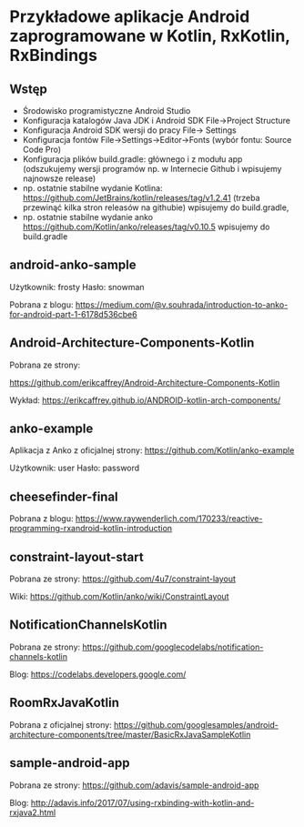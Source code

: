 # Przykładowe aplikacje Android zaprogramowane w Kotlin, RxKotlin, RxBindings 

## Wstęp
 - Środowisko programistyczne Android Studio
 - Konfiguracja katalogów Java JDK i Android SDK File->Project  Structure
 - Konfiguracja Android SDK wersji do pracy File-> Settings
 - Konfiguracja fontów File->Settings->Editor->Fonts (wybór fontu: Source Code Pro)
 - Konfiguracja plików build.gradle: głównego i z modułu app (odszukujemy wersji programów np. w Internecie Github i wpisujemy najnowsze release)
 - np. ostatnie stabilne wydanie Kotlina: https://github.com/JetBrains/kotlin/releases/tag/v1.2.41 (trzeba przewinąć kilka stron releasów na githubie) wpisujemy do build.gradle,
 - np. ostatnie stabilne wydanie anko https://github.com/Kotlin/anko/releases/tag/v0.10.5 wpisujemy do build.gradle

## android-anko-sample
Użytkownik: frosty Hasło: snowman

Pobrana z blogu:
https://medium.com/@v.souhrada/introduction-to-anko-for-android-part-1-6178d536cbe6

## Android-Architecture-Components-Kotlin
Pobrana  ze strony:

https://github.com/erikcaffrey/Android-Architecture-Components-Kotlin

Wykład: https://erikcaffrey.github.io/ANDROID-kotlin-arch-components/

## anko-example
Aplikacja z Anko z oficjalnej strony:
https://github.com/Kotlin/anko-example

Użytkownik: user Hasło: password

## cheesefinder-final
Pobrana z blogu:
https://www.raywenderlich.com/170233/reactive-programming-rxandroid-kotlin-introduction

## constraint-layout-start
Pobrana ze strony:
https://github.com/4u7/constraint-layout

Wiki: https://github.com/Kotlin/anko/wiki/ConstraintLayout

## NotificationChannelsKotlin
Pobrana ze strony:
https://github.com/googlecodelabs/notification-channels-kotlin

Blog: https://codelabs.developers.google.com/

## RoomRxJavaKotlin
Pobrana z oficjalnej strony:
https://github.com/googlesamples/android-architecture-components/tree/master/BasicRxJavaSampleKotlin

## sample-android-app
Pobrana ze strony:
https://github.com/adavis/sample-android-app

Blog: http://adavis.info/2017/07/using-rxbinding-with-kotlin-and-rxjava2.html
